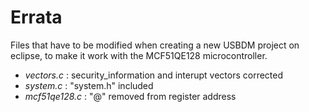 # Errata
Files that have to be modified when creating a new USBDM project on eclipse,
to make it work with the MCF51QE128 microcontroller.

* _vectors.c_ : security_information and interupt vectors corrected
* _system.c_ : "system.h" included
* _mcf51qe128.c_ : "@" removed from register address

